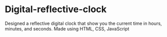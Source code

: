 # Digital-reflective-clock

Designed a reflective digital clock that show you the current time in hours, minutes, and seconds. Made using HTML, CSS, JavaScript
